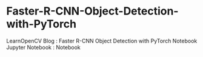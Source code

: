 # Faster-R-CNN-Object-Detection-with-PyTorch
LearnOpenCV Blog : Faster R-CNN Object Detection with PyTorch
Notebook
Jupyter Notebook : Notebook
